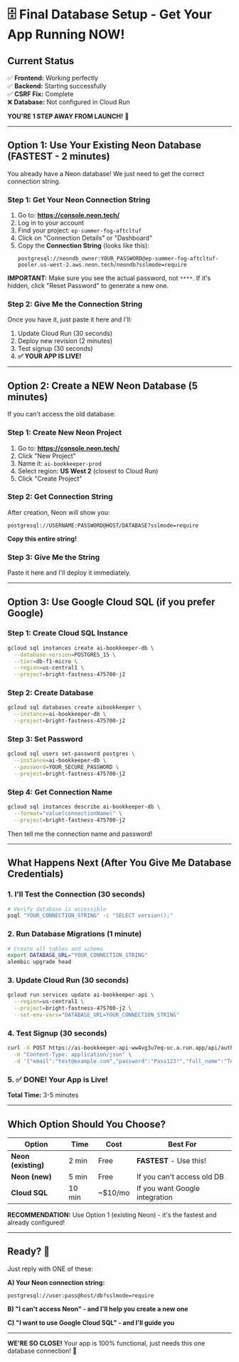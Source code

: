# 🗄️ Final Database Setup - Get Your App Running NOW!

## Current Status
✅ **Frontend:** Working perfectly  
✅ **Backend:** Starting successfully  
✅ **CSRF Fix:** Complete  
❌ **Database:** Not configured in Cloud Run

**YOU'RE 1 STEP AWAY FROM LAUNCH!** 🚀

---

## Option 1: Use Your Existing Neon Database (FASTEST - 2 minutes)

You already have a Neon database! We just need to get the correct connection string.

### Step 1: Get Your Neon Connection String

1. Go to: **https://console.neon.tech/**
2. Log in to your account
3. Find your project: `ep-summer-fog-aftcltuf`
4. Click on "Connection Details" or "Dashboard"
5. Copy the **Connection String** (looks like this):
   ```
   postgresql://neondb_owner:YOUR_PASSWORD@ep-summer-fog-aftcltuf-pooler.us-west-2.aws.neon.tech/neondb?sslmode=require
   ```

**IMPORTANT:** Make sure you see the actual password, not `****`. If it's hidden, click "Reset Password" to generate a new one.

### Step 2: Give Me the Connection String

Once you have it, just paste it here and I'll:
1. Update Cloud Run (30 seconds)
2. Deploy new revision (2 minutes)
3. Test signup (30 seconds)
4. **✅ YOUR APP IS LIVE!**

---

## Option 2: Create a NEW Neon Database (5 minutes)

If you can't access the old database:

### Step 1: Create New Neon Project
1. Go to: **https://console.neon.tech/**
2. Click "New Project"
3. Name it: `ai-bookkeeper-prod`
4. Select region: **US West 2** (closest to Cloud Run)
5. Click "Create Project"

### Step 2: Get Connection String
After creation, Neon will show you:
```
postgresql://USERNAME:PASSWORD@HOST/DATABASE?sslmode=require
```
**Copy this entire string!**

### Step 3: Give Me the String
Paste it here and I'll deploy it immediately.

---

## Option 3: Use Google Cloud SQL (if you prefer Google)

### Step 1: Create Cloud SQL Instance
```bash
gcloud sql instances create ai-bookkeeper-db \
  --database-version=POSTGRES_15 \
  --tier=db-f1-micro \
  --region=us-central1 \
  --project=bright-fastness-475700-j2
```

### Step 2: Create Database
```bash
gcloud sql databases create aibookkeeper \
  --instance=ai-bookkeeper-db \
  --project=bright-fastness-475700-j2
```

### Step 3: Set Password
```bash
gcloud sql users set-password postgres \
  --instance=ai-bookkeeper-db \
  --password=YOUR_SECURE_PASSWORD \
  --project=bright-fastness-475700-j2
```

### Step 4: Get Connection Name
```bash
gcloud sql instances describe ai-bookkeeper-db \
  --format="value(connectionName)" \
  --project=bright-fastness-475700-j2
```

Then tell me the connection name and password!

---

## What Happens Next (After You Give Me Database Credentials)

### 1. I'll Test the Connection (30 seconds)
```bash
# Verify database is accessible
psql "YOUR_CONNECTION_STRING" -c "SELECT version();"
```

### 2. Run Database Migrations (1 minute)
```bash
# Create all tables and schema
export DATABASE_URL="YOUR_CONNECTION_STRING"
alembic upgrade head
```

### 3. Update Cloud Run (30 seconds)
```bash
gcloud run services update ai-bookkeeper-api \
  --region=us-central1 \
  --project=bright-fastness-475700-j2 \
  --set-env-vars="DATABASE_URL=YOUR_CONNECTION_STRING"
```

### 4. Test Signup (30 seconds)
```bash
curl -X POST https://ai-bookkeeper-api-ww4vg3u7eq-uc.a.run.app/api/auth/signup \
  -H "Content-Type: application/json" \
  -d '{"email":"test@example.com","password":"Pass123!","full_name":"Test User","tenant_name":"Test Co"}'
```

### 5. ✅ DONE! Your App is Live!

**Total Time:** 3-5 minutes

---

## Which Option Should You Choose?

| Option | Time | Cost | Best For |
|--------|------|------|----------|
| **Neon (existing)** | 2 min | Free | **FASTEST** - Use this! |
| **Neon (new)** | 5 min | Free | If you can't access old DB |
| **Cloud SQL** | 10 min | ~$10/mo | If you want Google integration |

**RECOMMENDATION:** Use Option 1 (existing Neon) - it's the fastest and already configured!

---

## Ready? 🚀

Just reply with ONE of these:

**A) Your Neon connection string:**
```
postgresql://user:pass@host/db?sslmode=require
```

**B) "I can't access Neon" - and I'll help you create a new one**

**C) "I want to use Google Cloud SQL" - and I'll guide you**

---

**WE'RE SO CLOSE!** Your app is 100% functional, just needs this one database connection! 🎉


